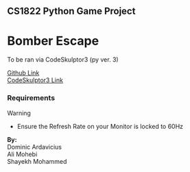 ## CS1822 Python Game Project
# Bomber Escape  

To be ran via CodeSkulptor3 (py ver. 3)

[Github Link](https://github.com/DanteArda/BomberEscape)  
[CodeSkulptor3 Link](https://py3.codeskulptor.org/#user309_yn0Ax64Ju4_0.py)

### Requirements

>[!WARNING]
>- Ensure the Refresh Rate on your Monitor is locked to 60Hz

__By:__  
Dominic Ardavicius  
Ali Mohebi  
Shayekh Mohammed  
